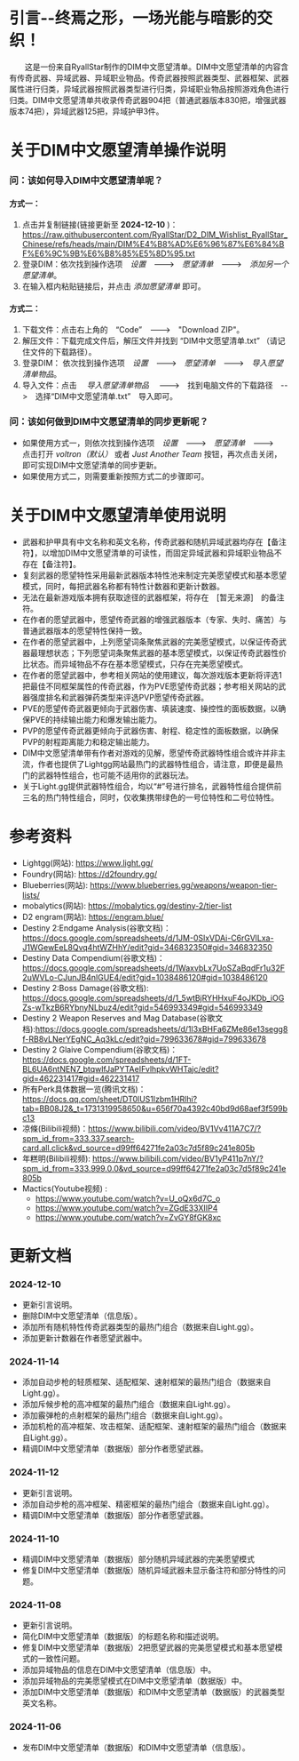 # 引言--终焉之形，一场光能与暗影的交织！
&emsp;&emsp;这是一份来自RyallStar制作的DIM中文愿望清单。DIM中文愿望清单的内容含有传奇武器、异域武器、异域职业物品。传奇武器按照武器类型、武器框架、武器属性进行归类，异域武器按照武器类型进行归类，异域职业物品按照游戏角色进行归类。DIM中文愿望清单共收录传奇武器904把（普通武器版本830把，增强武器版本74把），异域武器125把，异域护甲3件。

# 关于DIM中文愿望清单操作说明
### 问：该如何导入DIM中文愿望清单呢？
#### 方式一：
1. 点击并复制链接(链接更新至 __2024-12-10__ )：<https://raw.githubusercontent.com/RyallStar/D2_DIM_Wishlist_RyallStar_Chinese/refs/heads/main/DIM%E4%B8%AD%E6%96%87%E6%84%BF%E6%9C%9B%E6%B8%85%E5%8D%95.txt>
2. 登录DIM：依次找到操作选项&emsp;_设置_&emsp;--->&emsp;_愿望清单_&emsp;--->&emsp;_添加另一个愿望清单_。
3. 在输入框内粘贴链接后，并点击 _添加愿望清单_ 即可。

#### 方式二：  
1. 下载文件：点击右上角的&emsp;“Code”&emsp;--->&emsp;"Download ZIP"。
2. 解压文件：下载完成文件后，解压文件并找到 “DIM中文愿望清单.txt” （请记住文件的下载路径）。
3. 登录DIM： 依次找到操作选项&emsp;_设置_&emsp;--->&emsp;_愿望清单_&emsp;--->&emsp;_导入愿望清单物品_。
4. 导入文件：点击&emsp; _导入愿望清单物品_ &emsp;--->&emsp;找到电脑文件的下载路径&emsp;-->&emsp;选择“DIM中文愿望清单.txt”&emsp;导入即可。

### 问：该如何做到DIM中文愿望清单的同步更新呢？
* 如果使用方式一，则依次找到操作选项&emsp;_设置_&emsp;--->&emsp;_愿望清单_&emsp;--->&emsp; 点击打开 _voltron（默认）_ 或者 _Just Another Team_ 按钮，再次点击关闭，即可实现DIM中文愿望清单的同步更新。
* 如果使用方式二，则需要重新按照方式二的步骤即可。


# 关于DIM中文愿望清单使用说明
* 武器和护甲具有中文名称和英文名称，传奇武器和随机异域武器均存在【备注符】，以增加DIM中文愿望清单的可读性，而固定异域武器和异域职业物品不存在【备注符】。
* 复刻武器的愿望特性采用最新武器版本特性池来制定完美愿望模式和基本愿望模式，同时，每把武器名称都有特性计数器和更新计数器。
* 无法在最新游戏版本拥有获取途径的武器框架，将存在&emsp;[暂无来源]&emsp;的备注符。
* 在作者的愿望武器中，愿望传奇武器的增强武器版本（专家、失时、痛苦）与普通武器版本的愿望特性保持一致。
* 在作者的愿望武器中，上列愿望词条聚焦武器的完美愿望模式，以保证传奇武器最理想状态；下列愿望词条聚焦武器的基本愿望模式，以保证传奇武器性价比状态。而异域物品不存在基本愿望模式，只存在完美愿望模式。
* 在作者的愿望武器中，参考相关网站的使用建议，每次游戏版本更新将评选1把最佳不同框架属性的传奇武器，作为PVE愿望传奇武器；参考相关网站的武器强度排名和武器弹药类型来评选PVP愿望传奇武器。
* PVE的愿望传奇武器更倾向于武器伤害、填装速度、操控性的面板数据，以确保PVE的持续输出能力和爆发输出能力。
* PVP的愿望传奇武器更倾向于武器伤害、射程、稳定性的面板数据，以确保PVP的射程距离能力和稳定输出能力。
* DIM中文愿望清单带有作者对游戏的见解，愿望传奇武器特性组合或许并非主流，作者也提供了Lightgg网站最热门的武器特性组合，请注意，即便是最热门的武器特性组合，也可能不适用你的武器玩法。
* 关于Light.gg提供武器特性组合，均以“#”号进行排名，武器特性组合提供前三名的热门特性组合，同时，仅收集携带绿色的一号位特性和二号位特性。


# 参考资料
* Lightgg(网站): <https://www.light.gg/>
* Foundry(网站): <https://d2foundry.gg/>
* Blueberries(网站): <https://www.blueberries.gg/weapons/weapon-tier-lists/>
* mobalytics(网站): <https://mobalytics.gg/destiny-2/tier-list>
* D2 engram(网站): <https://engram.blue/>
* Destiny 2:Endgame Analysis(谷歌文档)：<https://docs.google.com/spreadsheets/d/1JM-0SlxVDAi-C6rGVlLxa-J1WGewEeL8Qvq4htWZHhY/edit?gid=346832350#gid=346832350>
* Destiny Data Compendium(谷歌文档)：<https://docs.google.com/spreadsheets/d/1WaxvbLx7UoSZaBqdFr1u32F2uWVLo-CJunJB4nlGUE4/edit?gid=1038486120#gid=1038486120>
* Destiny 2:Boss Damage(谷歌文档): <https://docs.google.com/spreadsheets/d/1_5wtBjRYHHxuF4oJKDb_iOGZs-wTkzB6RYbnyNLbuz4/edit?gid=546993349#gid=546993349>
* Destiny 2 Weapon Reserves and Mag Database(谷歌文档):<https://docs.google.com/spreadsheets/d/1l3xBHFa6ZMe86e13segg8f-RB8vLNerYEgNC_Aq3kLc/edit?gid=799633678#gid=799633678>
* Destiny 2 Glaive Compendium(谷歌文档)：<https://docs.google.com/spreadsheets/d/1FT-BL6UA6ntNEN7_btqwlfJaPYTAeIFvlhpkvWHTajc/edit?gid=462231417#gid=462231417>
* 所有Perk具体数据一览(腾讯文档)：<https://docs.qq.com/sheet/DT0lUS1lzbm1HRlhi?tab=BB08J2&_t=1731319958650&u=656f70a4392c40bd9d68aef3f599bc13>
* 凉條(Bilibili视频)：<https://www.bilibili.com/video/BV1Vv411A7C7/?spm_id_from=333.337.search-card.all.click&vd_source=d99ff64271fe2a03c7d5f89c241e805b>
* 年糕明(Bilibili视频): <https://www.bilibili.com/video/BV1yP411p7nY/?spm_id_from=333.999.0.0&vd_source=d99ff64271fe2a03c7d5f89c241e805b>
* Mactics(Youtube视频) :
   * <https://www.youtube.com/watch?v=U_oQx6d7C_o>
   * <https://www.youtube.com/watch?v=ZGdE33XIIP4>
   * <https://www.youtube.com/watch?v=ZvGY8fGK8xc>


# 更新文档
### 2024-12-10
 * 更新引言说明。
 * 删除DIM中文愿望清单（信息版）。
 * 添加所有随机特性传奇武器类型的最热门组合（数据来自Light.gg）。
 * 添加更新计数器在作者愿望武器中。

### 2024-11-14
 * 添加自动步枪的轻质框架、适配框架、速射框架的最热门组合（数据来自Light.gg）。
 * 添加斥候步枪的高冲框架的最热门组合（数据来自Light.gg）。
 * 添加霰弹枪的点射框架的最热门组合（数据来自Light.gg）。
 * 添加机枪的高冲框架、攻击框架、适配框架、速射框架的最热门组合（数据来自Light.gg）。
 * 精调DIM中文愿望清单（数据版）部分作者愿望武器。

### 2024-11-12
 * 更新引言说明。
 * 添加自动步枪的高冲框架、精密框架的最热门组合（数据来自Light.gg）。
 * 精调DIM中文愿望清单（数据版）部分作者愿望武器。

### 2024-11-10 
 * 精调DIM中文愿望清单（数据版）部分随机异域武器的完美愿望模式
 * 修复DIM中文愿望清单（数据版）随机异域武器未显示备注符和部分特性的问题。

### 2024-11-08
 * 更新引言说明。
 * 简化DIM中文愿望清单（数据版）的标题名称和描述说明。
 * 修复DIM中文愿望清单（数据版）2把愿望武器的完美愿望模式和基本愿望模式的一致性问题。
 * 添加异域物品的信息在DIM中文愿望清单（信息版）中。
 * 添加异域物品的完美愿望模式在DIM中文愿望清单（数据版）中。
 * 添加DIM中文愿望清单（数据版）和DIM中文愿望清单（数据版）的武器类型英文名称。

### 2024-11-06
 * 发布DIM中文愿望清单（数据版）和DIM中文愿望清单（信息版）。
